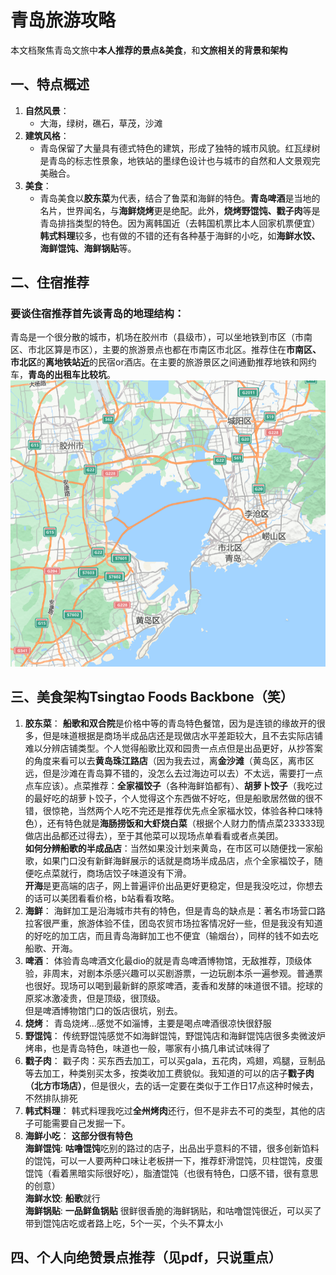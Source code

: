 # 青岛旅游攻略
本文档聚焦青岛文旅中**本人推荐的景点&美食**，和**文旅相关的背景和架构**
## 一、特点概述
1. **自然风景**：
    - 大海，绿树，礁石，草茂，沙滩
2. **建筑风格**：
    - 青岛保留了大量具有德式特色的建筑，形成了独特的城市风貌。红瓦绿树是青岛的标志性景象，地铁站的墨绿色设计也与城市的自然和人文景观完美融合。
3. **美食**：
    - 青岛美食以**胶东菜**为代表，结合了鲁菜和海鲜的特色。**青岛啤酒**是当地的名片，世界闻名，与**海鲜烧烤**更是绝配。此外，**烧烤野馄饨、戳子肉**等是青岛排挡类型的特色。因为离韩国近（去韩国机票比本人回家机票便宜）**韩式料理**较多，也有做的不错的还有各种基于海鲜的小吃，如**海鲜水饺、海鲜馄饨、海鲜锅贴**等。
## 二、住宿推荐
### 要谈住宿推荐首先谈青岛的地理结构：  
青岛是一个很分散的城市，机场在胶州市（县级市），可以坐地铁到市区（市南区、市北区算是市区），主要的旅游景点也都在市南区市北区。推荐住在**市南区、市北区**的**离地铁站近**的民宿or酒店。在主要的旅游景区之间通勤推荐地铁和网约车，**青岛的出租车比较坑**。
![alt text](image.png)  
## 三、美食架构Tsingtao Foods Backbone（笑）
1. **胶东菜**：
    **船歌和双合院**是价格中等的青岛特色餐馆，因为是连锁的缘故开的很多，但是味道根据是商场半成品店还是现做店水平差距较大，且不去实际店铺难以分辨店铺类型。个人觉得船歌比双和园贵一点点但是出品更好，从抄答案的角度来看可以去**黄岛珠江路店**（因为我去过，离**金沙滩**（黄岛区，离市区远，但是沙滩在青岛算不错的，没怎么去过海边可以去）不太远，需要打一点点车应该）。点菜推荐：**全家福饺子**（各种海鲜馅都有）、**胡萝卜饺子**（我吃过的最好吃的胡萝卜饺子，个人觉得这个东西做不好吃，但是船歌居然做的很不错，很惊艳，当然两个人吃不完还是推荐优先点全家福水饺，体验各种口味特色），还有特色就是**海肠捞饭和大虾烧白菜**（根据个人财力酌情点菜233333现做店出品都还过得去），至于其他菜可以现场点单看看或者点美团。  
    **如何分辨船歌的半成品店**：当然如果没计划来黄岛，在市区可以随便找一家船歌，如果门口没有新鲜海鲜展示的话就是商场半成品店，点个全家福饺子，随便吃点菜就行，商场店饺子味道没有下滑。  
    **开海**是更高端的店子，网上普遍评价出品更好更稳定，但是我没吃过，你想去的话可以美团看看价格，b站看看攻略。
2. **海鲜**：
    海鲜加工是沿海城市共有的特色，但是青岛的缺点是：著名市场营口路拉客很严重，旅游体验不佳，团岛农贸市场拉客情况好一些，但是我没有知道的好吃的加工店，而且青岛海鲜加工也不便宜（输烟台），同样的钱不如去吃船歌、开海。
3. **啤酒**：
    体验青岛啤酒文化最dio的就是青岛啤酒博物馆，无敌推荐，顶级体验，非周末，对剧本杀感兴趣可以买剧游票，一边玩剧本杀一遍参观。普通票也很好。现场可以喝到最新鲜的原浆啤酒，麦香和发酵的味道很不错。挖球的原浆冰激凌贵，但是顶级，很顶级。  
    但是啤酒博物馆门口的饭店很坑，别去。
4. **烧烤**：
    青岛烧烤...感觉不如淄博，主要是喝点啤酒很凉快很舒服
5. **野馄饨**：
    传统野馄饨感觉不如海鲜馄饨，野馄饨店和海鲜馄饨店很多卖微波炉烤串，也是青岛特色，味道也一般，哪家有小搞几串试试味得了
6. **戳子肉**：
    戳子肉：买东西去加工，可以买gala，五花肉，鸡翅，鸡腿，豆制品等去加工，种类别买太多，按类收加工费貌似。我知道的可以的店子**戳子肉（北方市场店）**，但是很火，去的话一定要在类似于工作日17点这种时候去，不然排队排死
7. **韩式料理**：
    韩式料理我吃过**全州烤肉**还行，但不是非去不可的类型，其他的店子可能需要自己发掘一下。
8. **海鲜小吃**：
    **这部分很有特色**  
    **海鲜馄饨**: **咕噜馄饨**吃别的路过的店子，出品出乎意料的不错，很多创新馅料的馄饨，可以一人要两种口味让老板拼一下，推荐虾滑馄饨，贝柱馄饨，皮蛋馄饨（看着黑暗实际很好吃），脂渣馄饨（也很有特色，口感不错，很有意思的创意）  
    **海鲜水饺**: **船歌**就行  
    **海鲜锅贴**: **一品鲜鱼锅贴** 很鲜很香脆的海鲜锅贴，和咕噜馄饨很近，可以买了带到馄饨店吃或者路上吃，5个一买，个头不算太小  

## 四、个人向绝赞景点推荐（见pdf，只说重点）
